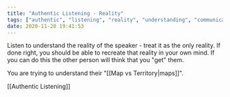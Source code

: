 ```yaml
---
title: "Authentic Listening - Reality"
tags: ["authentic", "listening", "reality", "understanding", "communication", "permanent-notes"]
date: 2020-11-28 19:41:53
---
```


Listen to understand the reality of the speaker - treat it as the only reality. If done right, you should be able to recreate that reality in your own mind. If you can do this the other person will think that you "get" them.

You are trying to understand their "[[Map vs Territory|maps]]".

[[Authentic Listening]]